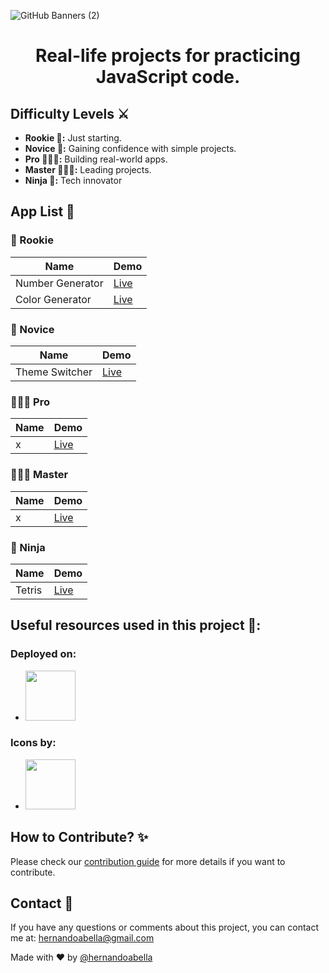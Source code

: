 ![GitHub Banners (2)](https://github.com/user-attachments/assets/42346715-1c14-49d6-ae3e-413aece76dad)
# <div align="center">Real-life projects for practicing JavaScript code.</div>

## Difficulty Levels ⚔️
- **Rookie 👶:** Just starting.
- **Novice 🧒:** Gaining confidence with simple projects.
- **Pro 👨🏼‍🎓:** Building real-world apps.
- **Master 👩🏻‍💼:** Leading projects.
- **Ninja 🥷:** Tech innovator

## App List 📱

### 👶 Rookie
| Name | Demo | 
| ---- | ---- |
| Number Generator | [Live](#) |
| Color Generator | [Live](#) |


### 🧒 Novice
| Name | Demo |
| ---- | ---- |
| Theme Switcher | [Live](#) |

### 👨🏼‍🎓 Pro
| Name | Demo |
| ---- | ---- |
| x    | [Live](#) |

### 👩🏻‍💼 Master
| Name | Demo |
| ---- | ---- |
| x    | [Live](#) |

### 🥷 Ninja
| Name | Demo |
| ---- | ---- |
| Tetris | [Live](...) |

## Useful resources used in this project 👑:

### Deployed on:
- <a href="https://vercel.com/"><span><img src="https://github.com/user-attachments/assets/faf8d498-2416-4ef5-b830-ee3ca86f8d1a" width="80px"></span></a>

### Icons by:
- <a href="https://www.svgrepo.com/"><span><img src="https://github.com/user-attachments/assets/98e57cb7-7d6b-40bf-a777-42e4f443816b" width="80px"></span></a>

## How to Contribute? ✨
Please check our [contribution guide](./CONTRIBUTING.md) for more details if you want to contribute.

## Contact 📩
If you have any questions or comments about this project, you can contact me at: hernandoabella@gmail.com

Made with ❤️ by [@hernandoabella](https://github.com/hernandoabella)
